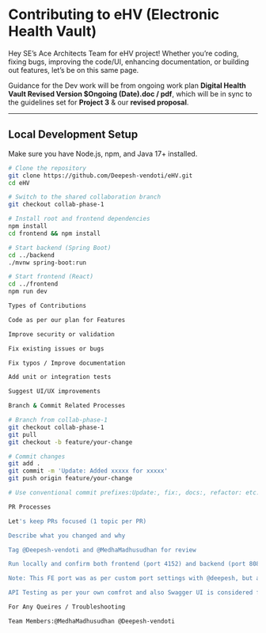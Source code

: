 # Contributing to eHV (Electronic Health Vault)

Hey SE’s Ace Architects Team for eHV project! Whether you’re coding, fixing bugs, improving the code/UI, enhancing documentation, or building out features, let’s be on this same page.

Guidance for the Dev work will be from ongoing work plan **Digital Health Vault Revised Version $Ongoing (Date).doc / pdf**, which will be in sync to the guidelines set for **Project 3** & our **revised proposal**.

---

## Local Development Setup

Make sure you have Node.js, npm, and Java 17+ installed.

```bash
# Clone the repository
git clone https://github.com/Deepesh-vendoti/eHV.git
cd eHV

# Switch to the shared collaboration branch
git checkout collab-phase-1

# Install root and frontend dependencies
npm install
cd frontend && npm install

# Start backend (Spring Boot)
cd ../backend
./mvnw spring-boot:run

# Start frontend (React)
cd ../frontend
npm run dev 

Types of Contributions

Code as per our plan for Features

Improve security or validation

Fix existing issues or bugs

Fix typos / Improve documentation

Add unit or integration tests

Suggest UI/UX improvements

Branch & Commit Related Processes

# Branch from collab-phase-1
git checkout collab-phase-1
git pull
git checkout -b feature/your-change

# Commit changes
git add .
git commit -m 'Update: Added xxxxx for xxxxx'
git push origin feature/your-change

# Use conventional commit prefixes:Update:, fix:, docs:, refactor: etc.

PR Processes

Let's keep PRs focused (1 topic per PR)

Describe what you changed and why

Tag @Deepesh-vendoti and @MedhaMadhusudhan for review

Run locally and confirm both frontend (port 4152) and backend (port 8080) work together

Note: This FE port was as per custom port settings with @deepesh, but adapt as  needed.

API Testing as per your own comfrot and also Swagger UI is considered for this project if you're comfortable using that.

For Any Queires / Troubleshooting

Team Members:@MedhaMadhusudhan @Deepesh-vendoti

 
